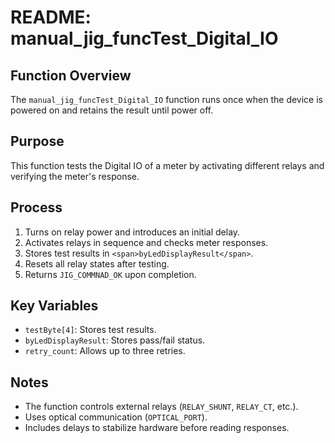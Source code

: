
# README: manual_jig_funcTest_Digital_IO

## Function Overview

The `manual_jig_funcTest_Digital_IO` function runs once when the device is powered on and retains the result until power off.

## Purpose

This function tests the Digital IO of a meter by activating different relays and verifying the meter's response.

## Process

1. Turns on relay power and introduces an initial delay.
2. Activates relays in sequence and checks meter responses.
3. Stores test results in `<span>byLedDisplayResult</span>`.
4. Resets all relay states after testing.
5. Returns `JIG_COMMNAD_OK` upon completion.

## Key Variables

* `testByte[4]`: Stores test results.
* `byLedDisplayResult`: Stores pass/fail status.
* `retry_count`: Allows up to three retries.

## Notes

* The function controls external relays (`RELAY_SHUNT`, `RELAY_CT`, etc.).
* Uses optical communication (`OPTICAL_PORT`).
* Includes delays to stabilize hardware before reading responses.
